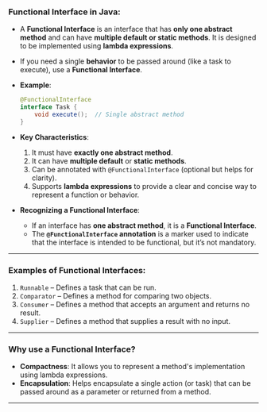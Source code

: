 ### **Functional Interface** in Java:

- A **Functional Interface** is an interface that has **only one abstract method** and can have **multiple default or static methods**. It is designed to be implemented using **lambda expressions**.
- If you need a single **behavior** to be passed around (like a task to execute), use a **Functional Interface**.

- **Example**:
  ```java
  @FunctionalInterface
  interface Task {
      void execute();  // Single abstract method
  }
  ```

- **Key Characteristics**:
   1. It must have **exactly one abstract method**.
   2. It can have **multiple default** or **static methods**.
   3. Can be annotated with `@FunctionalInterface` (optional but helps for clarity).
   4. Supports **lambda expressions** to provide a clear and concise way to represent a function or behavior.

- **Recognizing a Functional Interface**:
   - If an interface has **one abstract method**, it is a **Functional Interface**.
   - The **`@FunctionalInterface` annotation** is a marker used to indicate that the interface is intended to be functional, but it’s not mandatory.

---

### **Examples of Functional Interfaces**:
1. `Runnable` – Defines a task that can be run.
2. `Comparator` – Defines a method for comparing two objects.
3. `Consumer` – Defines a method that accepts an argument and returns no result.
4. `Supplier` – Defines a method that supplies a result with no input.

---

### **Why use a Functional Interface?**
- **Compactness**: It allows you to represent a method's implementation using lambda expressions.
- **Encapsulation**: Helps encapsulate a single action (or task) that can be passed around as a parameter or returned from a method.

---


